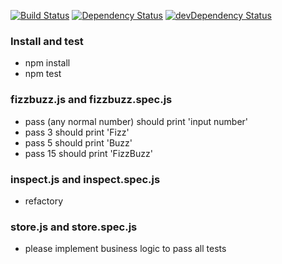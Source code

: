 [![Build Status](https://travis-ci.org/l7960261/clean-code-classic.svg?branch=master)](https://travis-ci.org/l7960261/clean-code-classic) [![Dependency Status](https://david-dm.org/l7960261/clean-code-classic.svg)](https://david-dm.org/l7960261/clean-code-classic) [![devDependency Status](https://david-dm.org/l7960261/clean-code-classic/dev-status.svg)](https://david-dm.org/l7960261/clean-code-classic?type=dev)

### Install and test

- npm install
- npm test

### fizzbuzz.js and fizzbuzz.spec.js

- pass (any normal number) should print 'input number'
- pass 3 should print 'Fizz'
- pass 5 should print 'Buzz'
- pass 15 should print 'FizzBuzz'

### inspect.js and inspect.spec.js

- refactory

### store.js and store.spec.js

- please implement business logic to pass all tests